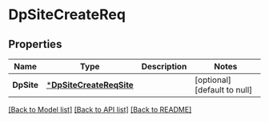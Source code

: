 # DpSiteCreateReq

## Properties
Name | Type | Description | Notes
------------ | ------------- | ------------- | -------------
**DpSite** | [***DpSiteCreateReqSite**](DpSiteCreateReq_Site.md) |  | [optional] [default to null]

[[Back to Model list]](../README.md#documentation-for-models) [[Back to API list]](../README.md#documentation-for-api-endpoints) [[Back to README]](../README.md)


